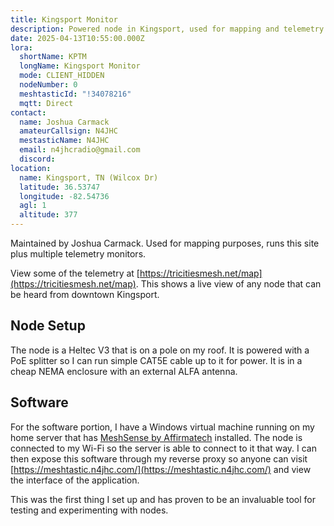 ```yaml
---
title: Kingsport Monitor
description: Powered node in Kingsport, used for mapping and telemetry keeping.
date: 2025-04-13T10:55:00.000Z
lora:
  shortName: KPTM
  longName: Kingsport Monitor
  mode: CLIENT_HIDDEN
  nodeNumber: 0
  meshtasticId: "!34078216"
  mqtt: Direct
contact:
  name: Joshua Carmack
  amateurCallsign: N4JHC
  mestasticName: N4JHC
  email: n4jhcradio@gmail.com
  discord: 
location:
  name: Kingsport, TN (Wilcox Dr)
  latitude: 36.53747
  longitude: -82.54736
  agl: 1
  altitude: 377
---
```

Maintained by Joshua Carmack. Used for mapping purposes, runs this site plus multiple telemetry monitors.

View some of the telemetry at [https://tricitiesmesh.net/map](https://tricitiesmesh.net/map). This shows a live view of any node that can be heard from downtown Kingsport.

## Node Setup

The node is a Heltec V3 that is on a pole on my roof. It is powered with a PoE splitter so I can run simple CAT5E cable up to it for power. It is in a cheap NEMA enclosure with an external ALFA antenna.

## Software

For the software portion, I have a Windows virtual machine running on my home server that has [MeshSense by Affirmatech](https://affirmatech.com/meshsense) installed. The node is connected to my Wi-Fi so the server is able to connect to it that way. I can then expose this software through my reverse proxy so anyone can visit [https://meshtastic.n4jhc.com/](https://meshtastic.n4jhc.com/) and view the interface of the application.

This was the first thing I set up and has proven to be an invaluable tool for testing and experimenting with nodes.